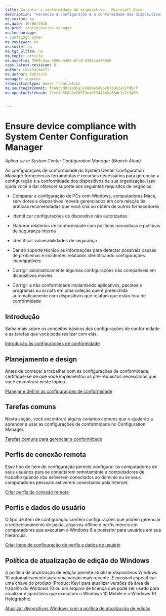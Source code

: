 ```yaml
---
title: Garantir a conformidade do dispositivo | Microsoft Docs
description: "Gerencie a configuração e a conformidade dos dispositivos de sua organização usando o System Center Configuration Manager."
ms.custom: na
ms.date: 10/06/2016
ms.prod: configuration-manager
ms.technology:
- configmgr-other
ms.reviewer: na
ms.suite: na
ms.tgt_pltfrm: na
ms.topic: article
ms.assetid: 7568c9aa-b99e-4466-bfc8-0301aa376930
caps.latest.revision: 8
author: robstackmsft
ms.author: robstack
manager: angrobe
translationtype: Human Translation
ms.sourcegitcommit: f9e939d871e95a3248d8e5d96cb73063a81fd5cf
ms.openlocfilehash: f7ecfe550d2e28579ea873442b2a68dc1c7c5483


---
```

# <a name="ensure-device-compliance-with-system-center-configuration-manager"></a>Ensure device compliance with System Center Configuration Manager

*Aplica-se a: System Center Configuration Manager (Branch Atual)*

As configurações de conformidade do System Center Configuration Manager fornecem as ferramentas e recursos necessários para gerenciar a configuração e a conformidade dos dispositivos de sua organização. Isso ajuda você a dar oferecer suporte aos seguintes requisitos de negócios:  

-   Comparar a configuração de PCs com Windows, computadores Macs, servidores e dispositivos móveis gerenciados em com relação às práticas recomendadas que você cria ou obtém de outros fornecedores  

-   Identificar configurações de dispositivo não autorizadas  

-   Elaborar relatórios de conformidade com políticas normativas e políticas de segurança interna  

-   Identificar vulnerabilidades de segurança  

-   Dar ao suporte técnico as informações para detectar possíveis causas de problemas e incidentes relatados identificando configurações incompatíveis  

-   Corrigir automaticamente algumas configurações não compatíveis em dispositivos móveis  

-   Corrigir a não conformidade implantando aplicativos, pacotes e programas ou scripts em uma coleção que é preenchida automaticamente com dispositivos que relatam que estão fora de conformidade  


## <a name="get-started"></a>Introdução  
 Saiba mais sobre os conceitos básicos das configurações de conformidade e as tarefas que você pode realizar com elas.  

 [Introdução às configurações de conformidade](../../compliance/get-started/get-started-with-compliance-settings.md)  

## <a name="plan-and-design"></a>Planejamento e design  
 Antes de começar a trabalhar com as configurações de conformidade, certifique-se de que você implementou os pré-requisitos necessários que você encontrará neste tópico.  

 [Planejar e definir as configurações de conformidade](../../compliance/plan-design/plan-for-and-configure-compliance-settings.md)  

## <a name="common-tasks"></a>Tarefas comuns  
 Nesta seção, você encontrará alguns cenários comuns que o ajudarão a aprender a usar as configurações de conformidade no Configuration Manager.  

 [Tarefas comuns para gerenciar a conformidade](../../compliance/plan-design/common-tasks-for-managing-compliance.md)  

## <a name="remote-connection-profiles"></a>Perfis de conexão remota  
 Esse tipo de item de configuração permite configurar os computadores de seus usuários para se conectarem remotamente a computadores de trabalho quando não estiverem conectados ao domínio ou se seus computadores pessoais estiverem conectados pela Internet.  

 [Criar perfis de conexão remota](/sccm/compliance/deploy-use/create-remote-connection-profiles)  

## <a name="user-data-and-profiles"></a>Perfis e dados do usuário  
 O tipo de item de configuração contém configurações que podem gerenciar o redirecionamento de pasta, arquivos offline e perfis móveis em computadores que executam o Windows 8 e posterior para usuários em sua hierarquia.  

 [Criar itens de configuração de perfis e dados de usuário](/sccm/compliance/deploy-use/create-user-data-and-profiles-configuration-items)  

## <a name="windows-edition-upgrade-policy"></a>Política de atualização de edição do Windows  
 A política de atualização de edição permite atualizar dispositivos Windows 10 automaticamente para uma versão mais recente. É possível especificar uma chave do produto (Product Key) para atualizar versões da área de trabalho do Windows 10 ou um arquivo de licença que pode ser usado para atualizar dispositivos que executam o Windows 10 Mobile e o Windows 10 Holographic.  

 [Atualizar dispositivos Windows com a política de atualização de edição](/sccm/compliance/deploy-use/upgrade-windows-version)  



<!--HONumber=Dec16_HO3-->


